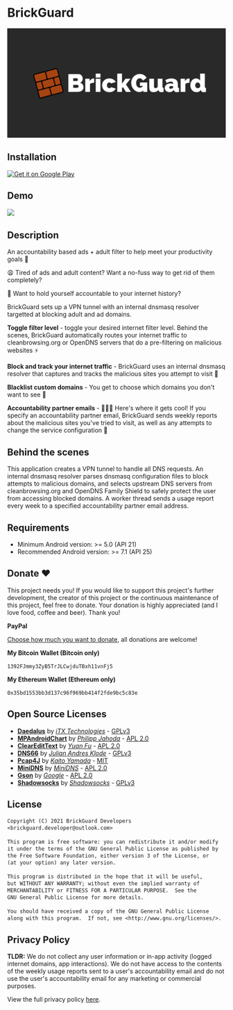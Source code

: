 # BrickGuard

![banner](graphics/brickguard_gh_banner.png)

## Installation

[<img alt='Get it on Google Play'
      src='https://play.google.com/intl/en_us/badges/images/generic/en_badge_web_generic.png'
      height="80">](https://play.google.com/store/apps/details?id=com.gdlow.brickguard)

## Demo

<img src="graphics/demo.gif" width="350"/>


## Description

An accountability based ads + adult filter to help meet your productivity goals 💪

😩 Tired of ads and adult content? Want a no-fuss way to get rid of them completely?

🏃 Want to hold yourself accountable to your internet history?

BrickGuard sets up a VPN tunnel with an internal dnsmasq resolver targetted at blocking adult and ad domains.

**Toggle filter level** - toggle your desired internet filter level. Behind the scenes, BrickGuard automatically routes your internet traffic to cleanbrowsing.org or OpenDNS servers that do a pre-filtering on malicious websites ⚡

**Block and track your internet traffic** - BrickGuard uses an internal dnsmasq resolver that captures and tracks the malicious sites you attempt to visit 👀

**Blacklist custom domains** - You get to choose which domains you don't want to see 🙈

**Accountability partner emails** - 🌟🌟🌟 Here's where it gets cool! If you specify an accountability partner email, BrickGuard sends weekly reports about the malicious sites you've tried to visit, as well as any attempts to change the service configuration 💂


## Behind the scenes

This application creates a VPN tunnel to handle all DNS requests. An internal dnsmasq resolver parses dnsmasq configuration files to block attempts to malicious domains, and selects upstream DNS servers from cleanbrowsing.org and OpenDNS Family Shield to safely protect the user from accessing blocked domains. A worker thread sends a usage report every week to a specified accountability partner email address.


## Requirements

* Minimum Android version: >= 5.0 (API 21)
* Recommended Android version: >= 7.1 (API 25)


## Donate ❤️

This project needs you! If you would like to support this project's further development, the creator of this project or the continuous maintenance of this project, feel free to donate. Your donation is highly appreciated (and I love food, coffee and beer). Thank you!

**PayPal**

[Choose how much you want to donate](https://www.paypal.com/donate/?business=FRC6AV3WFYN34&item_name=Support+for+BrickGuard+project&currency_code=GBP), all donations are welcome!

**My Bitcoin Wallet (Bitcoin only)**

	1392FJmmy3ZyB5TrJLCwjduTBxh11vnFj5

**My Ethereum Wallet (Ethereum only)**

	0x35bd1553bb3d137c96f969bb414f2fde9bc5c83e


## Open Source Licenses

* __[Daedalus](https://github.com/iTXTech/Daedalus)__ by *[iTX Technologies](https://github.com/iTXTech)* - [GPLv3](https://github.com/iTXTech/Daedalus#license)
* __[MPAndroidChart](https://github.com/PhilJay/MPAndroidChart)__ by *[Philipp Jahoda](https://github.com/PhilJay)* - [APL 2.0](https://github.com/PhilJay/MPAndroidChart#license-page_facing_up)
* __[ClearEditText](https://github.com/MrFuFuFu/ClearEditText)__ by *[Yuan Fu](https://github.com/MrFuFuFu)* - [APL 2.0](https://github.com/MrFuFuFu/ClearEditText)
* __[DNS66](https://github.com/julian-klode/dns66)__ by *[Julian Andres Klode](https://github.com/julian-klode)* - [GPLv3](https://github.com/julian-klode/dns66/blob/master/COPYING)
* __[Pcap4J](https://github.com/kaitoy/pcap4j)__ by *[Kaito Yamada](https://github.com/kaitoy)* - [MIT](https://github.com/kaitoy/pcap4j)
* __[MiniDNS](https://github.com/MiniDNS/minidns)__ by *[MiniDNS](https://github.com/MiniDNS)* - [APL 2.0](https://github.com/MiniDNS/minidns/blob/master/LICENCE_APACHE)
* __[Gson](https://github.com/google/gson)__ by *[Google](https://github.com/google)* - [APL 2.0](https://github.com/google/gson/blob/master/LICENSE)
* __[Shadowsocks](https://github.com/shadowsocks/shadowsocks-android)__ by *[Shadowsocks](https://github.com/shadowsocks)* - [GPLv3](https://github.com/shadowsocks/shadowsocks-android/blob/master/LICENSE)


## License

    Copyright (C) 2021 BrickGuard Developers <brickguard.developer@outlook.com>
    
	This program is free software: you can redistribute it and/or modify
	it under the terms of the GNU General Public License as published by
	the Free Software Foundation, either version 3 of the License, or
	(at your option) any later version.

	This program is distributed in the hope that it will be useful,
	but WITHOUT ANY WARRANTY; without even the implied warranty of
	MERCHANTABILITY or FITNESS FOR A PARTICULAR PURPOSE.  See the
	GNU General Public License for more details.

	You should have received a copy of the GNU General Public License
	along with this program.  If not, see <http://www.gnu.org/licenses/>.


## Privacy Policy

**TLDR:** We do not collect any user information or in-app activity (logged internet domains, app interactions). We do not have access to the contents of the weekly usage reports sent to a user's accountability email and do not use the user's accountability email for any marketing or commercial purposes. 

View the full privacy policy [here](https://gdlow.github.io/brickguard/about/privacy_policy.html).